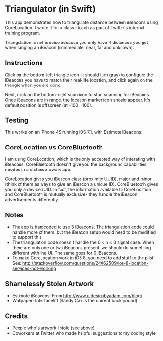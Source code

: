 Triangulator (in Swift)
=====================

This app demonstrates how to triangulate distance between iBeacons using CoreLocation. I wrote it for a class I teach as part of Twitter's internal training program.

Triangulation is not precise because you only have 4 distances you get when ranging an iBeacon (immmediate, near, far and unknown).

## Instructions

Click on the bottom-left triangle icon (it should turn gray) to configure the iBeacons you have to match their real-life location, and click again on the triangle when you are done.

Next, click on the bottom-right scan icon to start scanning for iBeacons. Once iBeacons are in range, the location marker icon should appear. It's default position is offscreen (at -100, -100).

## Testing

This works on an iPhone 4S running iOS 7.1, with Estimote iBeacons.

## CoreLocation vs CoreBluetooth

I am using CoreLocation, which is the only accepted way of interating with iBeacons. CoreBluetooth doesn't give you the background capabilities needed in a distance-aware app. 

CoreLocation gives you iBeacon class (proximity UUID), major and minor (think of them as ways to give an iBeacon a unique ID). CoreBluetooth gives you only a deviceUUID. In fact, the information available to CoreLocation and CoreBluetooth is  mutually exclusive- they handle the iBeacon advertisements differently.

## Notes

* The app is hardcoded to use 3 iBeacons. The triangulation code could handle more of them, but the iBeacon setup would need to be modified to support this.
* The triangulation code doesn't handle the 0 < n < 3 signal case. When there are only one or two iBeacons present, we should do something different with the UI. The same goes for 0 iBeacons.
* To make CoreLocation work in iOS 8, you need to add stuff to the plist! See: http://stackoverflow.com/questions/24062509/ios-8-location-services-not-working

## Shamelessly Stolen Artwork

* Estimote iBeacons: From http://www.uidesignbyadam.com/blog/
* Wallpaper: Interfacelift (Sandy Cay is the current background)

## Credits

* People who's artwork I stole (see above)
* Coworkers at Twitter who made helpful suggestions to my coding style
